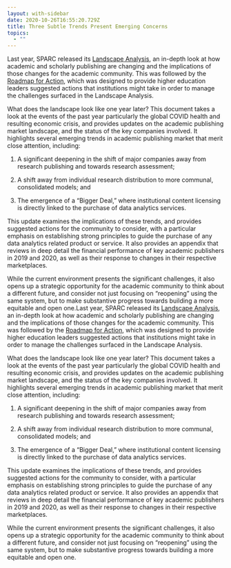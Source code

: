 ```yaml
---
layout: with-sidebar
date: 2020-10-26T16:55:20.729Z
title: Three Subtle Trends Present Emerging Concerns
topics:
  - ""
---
```

Last year, SPARC released its [Landscape Analysis](https://osf.io/preprints/lissa/58yhb/download), an in-depth look at how academic and scholarly publishing are changing and the implications of those changes for the academic community. This was followed by the [Roadmap for Action](https://osf.io/preprints/lissa/a7nk8/download), which was designed to provide higher education leaders suggested actions that institutions might take in order to manage the challenges surfaced in the Landscape Analysis.

What does the landscape look like one year later? This document takes a look at the events of the past year particularly the global COVID health and resulting economic crisis, and provides updates on the academic publishing market landscape, and the status of the key companies involved.  It highlights several emerging trends in academic publishing market that merit close attention, including:

1. A significant deepening in the shift of major companies away from research publishing and towards research assessment;

2. A shift away from individual research distribution to more communal, consolidated models; and

3. The emergence of a “Bigger Deal,” where institutional content licensing is directly linked to the purchase of data analytics services.

This update examines the implications of these trends, and provides suggested actions for the community to consider, with a particular emphasis on establishing strong principles to guide the purchase of any data analytics related product or service. It also provides an appendix that reviews in deep detail the financial performance of key academic publishers in 2019 and 2020, as well as their response to changes in their respective marketplaces.

While the current environment presents the significant challenges, it also opens up a strategic  opportunity for the academic community to think about a different future, and consider not just focusing on “reopening” using the same system,  but to make substantive progress towards building a more equitable and open one.Last year, SPARC released its [Landscape Analysis](https://osf.io/preprints/lissa/58yhb/download), an in-depth look at how academic and scholarly publishing are changing and the implications of those changes for the academic community. This was followed by the [Roadmap for Action](https://osf.io/preprints/lissa/a7nk8/download), which was designed to provide higher education leaders suggested actions that institutions might take in order to manage the challenges surfaced in the Landscape Analysis.

What does the landscape look like one year later? This document takes a look at the events of the past year particularly the global COVID health and resulting economic crisis, and provides updates on the academic publishing market landscape, and the status of the key companies involved.  It highlights several emerging trends in academic publishing market that merit close attention, including:

1. A significant deepening in the shift of major companies away from research publishing and towards research assessment;

2. A shift away from individual research distribution to more communal, consolidated models; and

3. The emergence of a “Bigger Deal,” where institutional content licensing is directly linked to the purchase of data analytics services.

This update examines the implications of these trends, and provides suggested actions for the community to consider, with a particular emphasis on establishing strong principles to guide the purchase of any data analytics related product or service. It also provides an appendix that reviews in deep detail the financial performance of key academic publishers in 2019 and 2020, as well as their response to changes in their respective marketplaces.

While the current environment presents the significant challenges, it also opens up a strategic  opportunity for the academic community to think about a different future, and consider not just focusing on “reopening” using the same system,  but to make substantive progress towards building a more equitable and open one.

